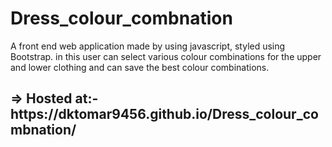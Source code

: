 # Dress_colour_combnation
A front end web application made by using javascript, styled using Bootstrap. in this user can select various colour combinations for the upper and lower clothing and can save the best colour combinations.

<h2>=> Hosted at:- https://dktomar9456.github.io/Dress_colour_combnation/</h2>
